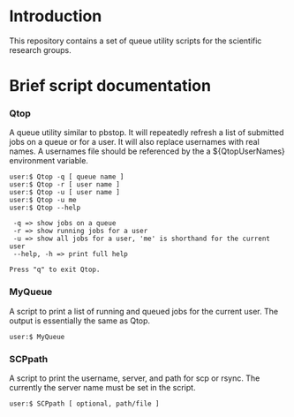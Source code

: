 # Introduction

This repository contains a set of queue utility scripts for the scientific
research groups.

# Brief script documentation 

### Qtop

A queue utility similar to pbstop. It will repeatedly refresh a list of
submitted jobs on a queue or for a user. It will also replace usernames with
real names. A usernames file should be referenced by the a ${QtopUserNames}
environment variable.

```
user:$ Qtop -q [ queue name ]
user:$ Qtop -r [ user name ]
user:$ Qtop -u [ user name ]
user:$ Qtop -u me
user:$ Qtop --help

 -q => show jobs on a queue
 -r => show running jobs for a user
 -u => show all jobs for a user, 'me' is shorthand for the current user
 --help, -h => print full help

Press "q" to exit Qtop.
```

### MyQueue

A script to print a list of running and queued jobs for the current
user. The output is essentially the same as Qtop.

```
user:$ MyQueue
```

### SCPpath

A script to print the username, server, and path for scp or rsync.
The currently the server name must be set in the script.

```
user:$ SCPpath [ optional, path/file ]
```
